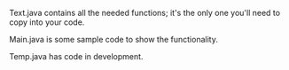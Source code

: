 Text.java contains all the needed functions; it's the only one you'll need to copy into your code.

Main.java is some sample code to show the functionality.

Temp.java has code in development.